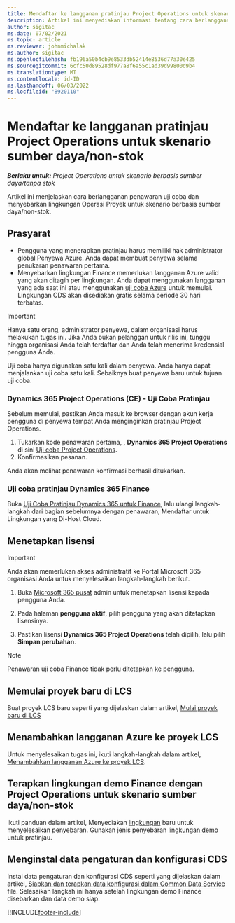 ```yaml
---
title: Mendaftar ke langganan pratinjau Project Operations untuk skenario sumber daya/non-stok
description: Artikel ini menyediakan informasi tentang cara berlangganan dan menyebarkan Operasi Proyek untuk skenario berbasis resouce/non-stocked.
author: sigitac
ms.date: 07/02/2021
ms.topic: article
ms.reviewer: johnmichalak
ms.author: sigitac
ms.openlocfilehash: fb196a50b4cb9e8533db52414e8536d77a30e425
ms.sourcegitcommit: 6cfc50d89528df977a8f6a55c1ad39d99800d9b4
ms.translationtype: MT
ms.contentlocale: id-ID
ms.lasthandoff: 06/03/2022
ms.locfileid: "8920110"
---
```

# <a name="sign-up-for-project-operations-preview-subscriptions-for-resource-non-stocked-scenarios"></a>Mendaftar ke langganan pratinjau Project Operations untuk skenario sumber daya/non-stok

_**Berlaku untuk:** Project Operations untuk skenario berbasis sumber daya/tanpa stok_



Artikel ini menjelaskan cara berlangganan penawaran uji coba dan menyebarkan lingkungan Operasi Proyek untuk skenario berbasis sumber daya/non-stok.

## <a name="prerequisites"></a>Prasyarat
- Pengguna yang menerapkan pratinjau harus memiliki hak administrator global Penyewa Azure. Anda dapat membuat penyewa selama penukaran penawaran pertama. 
- Menyebarkan lingkungan Finance memerlukan langganan Azure valid yang akan ditagih per lingkungan. Anda dapat menggunakan langganan yang ada saat ini atau menggunakan [uji coba Azure](https://azure.microsoft.com/free/) untuk memulai. Lingkungan CDS akan disediakan gratis selama periode 30 hari terbatas.

> [!IMPORTANT]
> Hanya satu orang, administrator penyewa, dalam organisasi harus melakukan tugas ini. Jika Anda bukan pelanggan untuk rilis ini, tunggu hingga organisasi Anda telah terdaftar dan Anda telah menerima kredensial pengguna Anda.
> 
> Uji coba hanya digunakan satu kali dalam penyewa. Anda hanya dapat menjalankan uji coba satu kali. Sebaiknya buat penyewa baru untuk tujuan uji coba.


### <a name="dynamics-365-project-operations-ce---preview-trial"></a>Dynamics 365 Project Operations (CE) - Uji Coba Pratinjau 

Sebelum memulai, pastikan Anda masuk ke browser dengan akun kerja pengguna di penyewa tempat Anda menginginkan pratinjau Project Operations.

1. Tukarkan kode penawaran pertama, , **Dynamics 365 Project Operations** di sini [Uji coba Project Operations](https://aka.ms/try-po).
2. Konfirmasikan pesanan.

  Anda akan melihat penawaran konfirmasi berhasil ditukarkan.

### <a name="dynamics-365-finance-preview-trial"></a>Uji coba pratinjau Dynamics 365 Finance

Buka [Uji Coba Pratinjau Dynamics 365 untuk Finance](https://aka.ms/trypoche), lalu ulangi langkah-langkah dari bagian sebelumnya dengan penawaran, Mendaftar untuk Lingkungan yang Di-Host Cloud.  

## <a name="assign-licenses"></a>Menetapkan lisensi

> [!IMPORTANT]
> Anda akan memerlukan akses administratif ke Portal Microsoft 365 organisasi Anda untuk menyelesaikan langkah-langkah berikut.

1. Buka [Microsoft 365 pusat](https://portal.office.com/) admin untuk menetapkan lisensi kepada pengguna Anda.

2. Pada halaman **pengguna aktif**, pilih pengguna yang akan ditetapkan lisensinya.

3. Pastikan lisensi **Dynamics 365 Project Operations** telah dipilih, lalu pilih **Simpan perubahan**.

> [!NOTE]
> Penawaran uji coba Finance tidak perlu ditetapkan ke pengguna.

## <a name="start-a-new-project-in-lcs"></a>Memulai proyek baru di LCS

Buat proyek LCS baru seperti yang dijelaskan dalam artikel, [Mulai proyek baru di LCS](create-lcs-project.md)

## <a name="add-an-azure-subscription-to-an-lcs-project"></a>Menambahkan langganan Azure ke proyek LCS

Untuk menyelesaikan tugas ini, ikuti langkah-langkah dalam artikel, [Menambahkan langganan Azure ke proyek LCS](resource-add-azure-subscription-lcs-project.md).

## <a name="deploy-finance-demo-environment-with-project-operations-for-resourcenon-stocked-scenarios"></a>Terapkan lingkungan demo Finance dengan Project Operations untuk skenario sumber daya/non-stok

Ikuti panduan dalam artikel, Menyediakan [lingkungan](resource-provision-new-environment.md) baru untuk menyelesaikan penyebaran. Gunakan jenis penyebaran [lingkungan demo](/dynamics365/fin-ops-core/dev-itpro/deployment/deploy-demo-environment) untuk pratinjau. 

## <a name="install-cds-setup-and-configuration-data"></a>Menginstal data pengaturan dan konfigurasi CDS

Instal data pengaturan dan konfigurasi CDS seperti yang dijelaskan dalam artikel, [Siapkan dan terapkan data konfigurasi dalam Common Data Service](resource-apply-pro-setup-config-data.md) file.
Selesaikan langkah ini hanya setelah lingkungan demo Finance disebarkan dan data demo siap.


[!INCLUDE[footer-include](../includes/footer-banner.md)]
